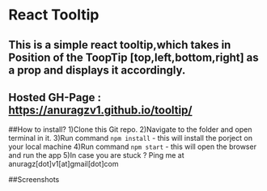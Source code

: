 # React Tooltip
## This is a simple react tooltip,which takes in Position of the ToopTip [top,left,bottom,right] as a prop and displays it accordingly.
## Hosted GH-Page : https://anuragzv1.github.io/tooltip/

##How to install?
1)Clone this Git repo.
2)Navigate to the folder and open terminal in it.
3)Run command `npm install` - this will install the porject on your local machine
4)Run command `npm start` - this will open the browser and run the app
5)In case you are stuck ? Ping me at anuragz[dot]v1[at]gmail[dot]com

##Screenshots
